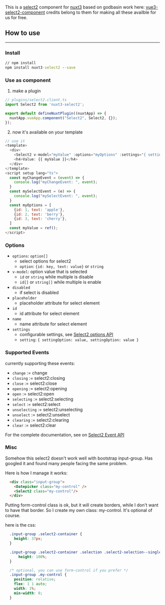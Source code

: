 This is a [select2](https://select2.org/) component for [nuxt3](https://v3.nuxtjs.org/) based on godbasin work here: [vue3-select2-component](https://github.com/godbasin/vue-select2/tree/npm-publish-code-for-vue3)  credits belong to them for making all these availble for us for free.


## How to use
---
### Install
``` cmd
// npm install
npm install nuxt3-select2 --save
```

### Use as component
1. make a plugin
``` javascript
// plugins/select2.client.ts
import Select2 from 'nuxt3-select2';

export default defineNuxtPlugin((nuxtApp) => {
  nuxtApp.vueApp.component("Select2", Select2, {});
});
```

2. now it's available on your template
``` javascript
// use it
<template>
  <div>
    <Select2 v-model="myValue" :options="myOptions" :settings="{ settingOption: value, settingOption: value }" @change="myChangeEvent($event)" @select="mySelectEvent($event)" />
    <h4>Value: {{ myValue }}</h4>
  </div>
</template>
<script setup lang="ts">
  const myChangeEvent = (event) => {
    console.log("myChangeEvent: ", event);
  }
  const mySelectEvent = (e) => {
    console.log("mySelectEvent: ", event);
  }
  const myOptions = [
    {id: 1, text: 'apple'},
    {id: 2, text: 'berry'},
    {id: 3, text: 'cherry'},
  ]
  const myValue = ref();
</script>
```

### Options
- `options`: `option[]`
  - select options for select2
  - `option`: `{id: key, text: value}` or `string`
- `v-model`: option value that is selected
  - `id` or `string` while multiple is disable
  - `id[]` or `string[]` while multiple is enable
- `disabled`
  - if select is disabled
- `placeholder`
  - placeholder attribute for select element
- `id`
  - id attribute for select element
- `name`
  - name attribute for select element
- `settings`
  - configurable settings, see [Select2 options API](https://select2.org/configuration/options-api)
  - `setting`: `{ settingOption: value, settingOption: value }`

### Supported Events
currently supporting these events:
- `change` := change
- `closing` := select2:closing
- `close` := select2:close
- `opening` := select2:opening
- `open` := select2:open
- `selecting` := select2:selecting
- `select` := select2:select
- `unselecting` := select2:unselecting
- `unselect` := select2:unselect
- `clearing` := select2:clearing
- `clear` := select2:clear


For the complete documentation, see on [Select2 Event API](https://select2.org/programmatic-control/events)



### Misc
Somehow this select2 doesn't work well with bootstrap input-group. Has googled it and found many people facing the same problem.

Here is how I manage it works:

```html
  <div class="input-group">
    <Datepicker class="my-control" />
    <Select2 class="my-control"/>
  </div>
```

Putting form-control class is ok, but it will create borders, while I don't want to have that border. So I create my own class: my-control. It's optional of course.

here is the css:
``` css
  .input-group .select2-container {
    height: 37px;
  }

  .input-group .select2-container .selection .select2-selection--single {
      height: 100%;
  }

  /* optional, you can use form-control if you prefer */
  .input-group .my-control {
    position: relative;
    flex: 1 1 auto;
    width: 1%;
    min-width: 0;
  }
```
